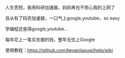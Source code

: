 
人生苦短，我用科研加速器，妈妈再也不担心我的上网了

自从有了码农加速器，一口气上google,youtube，so easy

学编程还是得google,youtube...

每年花上一笔买衣服的钱，整年无忧上Google

使用教程：https://github.com/keyanjiasuqi/help/wiki
